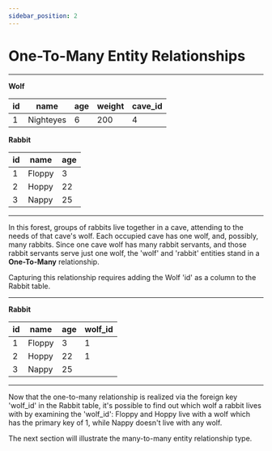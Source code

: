 ```yaml
---
sidebar_position: 2
---
```


# One-To-Many Entity Relationships 

---

**Wolf**

| id | name      | age | weight | cave_id |
|----|-----------|-----|--------|---------| 
| 1  | Nighteyes | 6   | 200    | 4       |

**Rabbit**

| id | name   | age |
|----|--------|-----|
| 1  | Floppy | 3   |
| 2  | Hoppy  | 22  |
| 3  | Nappy  | 25  |

---

In this forest, groups of rabbits live together in a cave, attending to the needs of that cave's wolf. Each occupied cave has one wolf, and, possibly, many rabbits. Since one cave wolf has many rabbit servants, and those rabbit servants serve just one wolf, the 'wolf' and 'rabbit' entities stand in a **One-To-Many** relationship.

Capturing this relationship requires adding the Wolf 'id' as a column to the Rabbit table.

---

**Rabbit**

| id | name   | age | wolf_id |
|----|--------|-----|---------|
| 1  | Floppy | 3   | 1       |
| 2  | Hoppy  | 22  | 1       |
| 3  | Nappy  | 25  |         |

---

Now that the one-to-many relationship is realized via the foreign key 'wolf_id' in the Rabbit table, it's possible to find out which wolf a rabbit lives with by examining the 'wolf_id': Floppy and Hoppy live with a wolf which has the primary key of 1, while Nappy doesn't live with any wolf. 

The next section will illustrate the many-to-many entity relationship type. 